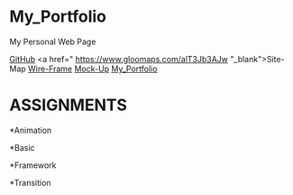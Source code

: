 # My_Portfolio

My Personal Web Page

<a href="https://github.com/chamithgithub" target="_blank">GitHub</a>
<a href=" https://www.gloomaps.com/alT3Jb3AJw "_blank">Site-Map</a>
<a href=" https://wireframe.cc/gV845O ">Wire-Frame</a>
<a href=" https://www.figma.com/file/eMuo0dbXzeHLaVPW8OoGWX/portfolio?node-id=0%3A1 " target="_blank">Mock-Up</a>
<a href=" https://chamithgithub.github.io/My_Portfolio/" target="_blank">My_Portfolio</a>


# ASSIGNMENTS

*Animation


*Basic


*Framework


*Transition


